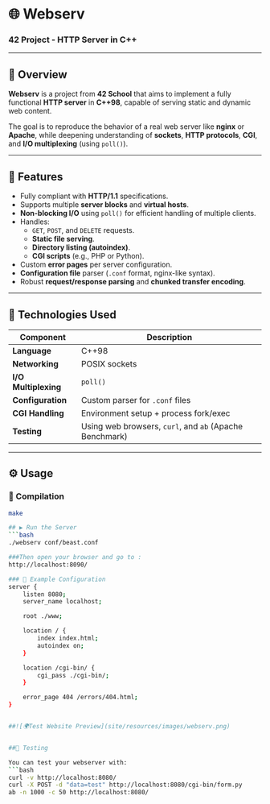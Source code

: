 # 🌐 Webserv

### 42 Project - HTTP Server in C++

---

## 🧠 Overview

**Webserv** is a project from **42 School** that aims to implement a fully functional **HTTP server** in **C++98**, capable of serving static and dynamic web content.

The goal is to reproduce the behavior of a real web server like **nginx** or **Apache**, while deepening understanding of **sockets**, **HTTP protocols**, **CGI**, and **I/O multiplexing** (using `poll()`).

---

## 🚀 Features

- Fully compliant with **HTTP/1.1** specifications.  
- Supports multiple **server blocks** and **virtual hosts**.  
- **Non-blocking I/O** using `poll()` for efficient handling of multiple clients.  
- Handles:
  - `GET`, `POST`, and `DELETE` requests.
  - **Static file serving**.
  - **Directory listing (autoindex)**.
  - **CGI scripts** (e.g., PHP or Python).
- Custom **error pages** per server configuration.
- **Configuration file** parser (`.conf` format, nginx-like syntax).
- Robust **request/response parsing** and **chunked transfer encoding**.

---

## 🧩 Technologies Used

| Component | Description |
|------------|-------------|
| **Language** | C++98 |
| **Networking** | POSIX sockets |
| **I/O Multiplexing** | `poll()` |
| **Configuration** | Custom parser for `.conf` files |
| **CGI Handling** | Environment setup + process fork/exec |
| **Testing** | Using web browsers, `curl`, and `ab` (Apache Benchmark) |

---

## ⚙️ Usage

### 🧱 Compilation
```bash
make

## ▶️ Run the Server
```bash
./webserv conf/beast.conf

###Then open your browser and go to :
http://localhost:8090/

### 🧾 Example Configuration
server {
    listen 8080;
    server_name localhost;

    root ./www;

    location / {
        index index.html;
        autoindex on;
    }

    location /cgi-bin/ {
        cgi_pass ./cgi-bin/;
    }

    error_page 404 /errors/404.html;
}


##![🌍Test Website Preview](site/resources/images/webserv.png)


##🧪 Testing

You can test your webserver with:
```bash
curl -v http://localhost:8080/
curl -X POST -d "data=test" http://localhost:8080/cgi-bin/form.py
ab -n 1000 -c 50 http://localhost:8080/
